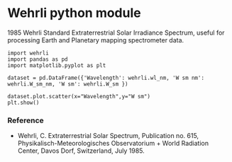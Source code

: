 
# Wehrli python module
1985 Wehrli Standard Extraterrestrial Solar Irradiance Spectrum, useful for processing Earth and Planetary mapping spectrometer data.

```
import wehrli
import pandas as pd
import matplotlib.pyplot as plt

dataset = pd.DataFrame({'Wavelength': wehrli.wl_nm, 'W sm nm': wehrli.W_sm_nm, 'W sm': wehrli.W_sm })

dataset.plot.scatter(x="Wavelength",y="W sm")
plt.show()
```

### Reference

 * Wehrli, C. Extraterrestrial Solar Spectrum, Publication no. 615, Physikalisch-Meteorologisches Observatorium + World Radiation Center, Davos Dorf, Switzerland, July 1985.

